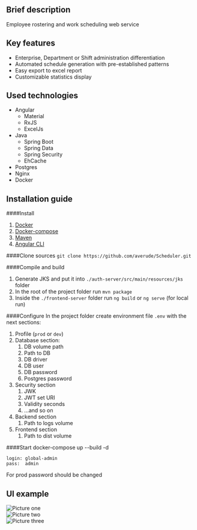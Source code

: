 ## Brief description

Employee rostering and work scheduling web service

## Key features

* Enterprise, Department or Shift administration differentiation
* Automated schedule generation with pre-established patterns
* Easy export to excel report
* Customizable statistics display

## Used technologies

* Angular
  * Material
  * RxJS
  * ExcelJs
* Java
  * Spring Boot
  * Spring Data
  * Spring Security
  * EhCache
* Postgres
* Nginx
* Docker

## Installation guide

####Install

1. [Docker](https://docs.docker.com/engine/install/)  
2. [Docker-compose](https://docs.docker.com/compose/install/)  
3. [Maven](https://maven.apache.org/install.html)  
4. [Angular CLI](https://angular.io/guide/setup-local) 

####Clone sources
`git clone https://github.com/averude/Scheduler.git`

####Compile and build
1. Generate JKS and put it into `./auth-server/src/main/resources/jks` folder
2. In the root of the project folder run `mvn package`   
3. Inside the `./frontend-server` folder run `ng build` or `ng serve` (for local run)  

####Configure
In the project folder create environment file `.env` with the next sections:
1. Profile (`prod` or `dev`)
2. Database section: 
   1. DB volume path 
   2. Path to DB
   3. DB driver
   4. DB user
   5. DB password
   6. Postgres password
3. Security section
   1. JWK
   2. JWT set URI
   3. Validity seconds
   3. ...and so on
4. Backend section
   1. Path to logs volume
5. Frontend section
   1. Path to dist volume
  
####Start
docker-compose up --build -d

    login: global-admin
    pass:  admin
    
For prod password should be changed

## UI example
![Picture one](../media/images/1.png?raw=true)  
![Picture two](../media/images/2.png?raw=true)  
![Picture three](../media/images/3.png?raw=true)  
